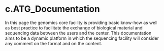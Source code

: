# c.ATG_Documentation
In this page the genomics core facility is providing basic know-how as well as best practice to facilitate the exchange of biological material and sequencing data between the users and the center.
This documentation aims to be a dynamic platform in which the sequencing facility will consider any comment on the format and on the content.
